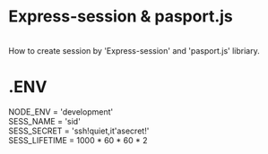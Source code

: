 Express-session & pasport.js
============================
<br>
How to create session by 'Express-session' and 'pasport.js' libriary.


.ENV
====
  NODE_ENV = 'development' <br>
  SESS_NAME = 'sid' <br>
  SESS_SECRET = 'ssh!quiet,it\'asecret!' <br>
  SESS_LIFETIME = 1000 * 60 * 60 * 2 <br>